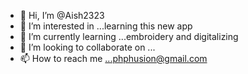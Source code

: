 - 👋 Hi, I’m @Aish2323
- 👀 I’m interested in ...learning this new app
- 🌱 I’m currently learning ...embroidery and digitalizing
- 💞️ I’m looking to collaborate on ...
- 📫 How to reach me ...phphusion@gmail.com

<!---
Aish2323/Aish2323 is a ✨ special ✨ repository because its `README.md` (this file) appears on your GitHub profile.
You can click the Preview link to take a look at your changes.
--->
